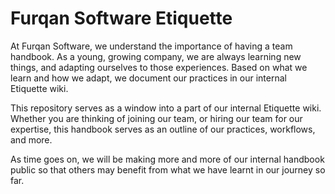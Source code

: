 # Furqan Software Etiquette

At Furqan Software, we understand the importance of having a team handbook. As a young, growing company, we are always learning new things, and adapting ourselves to those experiences. Based on what we learn and how we adapt, we document our practices in our internal Etiquette wiki.

This repository serves as a window into a part of our internal Etiquette wiki. Whether you are thinking of joining our team, or hiring our team for our expertise, this handbook serves as an outline of our practices, workflows, and more.

As time goes on, we will be making more and more of our internal handbook public so that others may benefit from what we have learnt in our journey so far.

